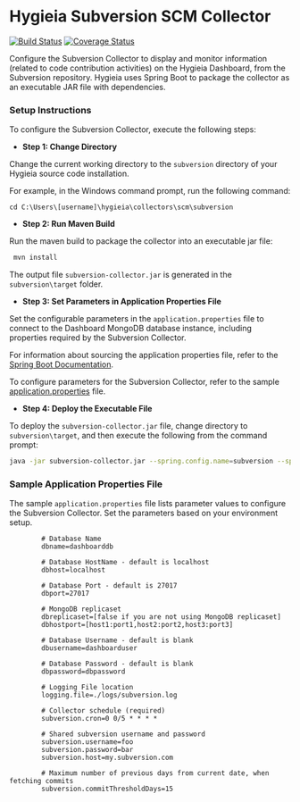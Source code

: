 <!---
 Licensed to the Apache Software Foundation (ASF) under one or more
 contributor license agreements.  See the NOTICE file distributed with
 this work for additional information regarding copyright ownership.
 The ASF licenses this file to You under the Apache License, Version 2.0
 (the "License"); you may not use this file except in compliance with
 the License.  You may obtain a copy of the License at

      http://www.apache.org/licenses/LICENSE-2.0

 Unless required by applicable law or agreed to in writing, software
 distributed under the License is distributed on an "AS IS" BASIS,
 WITHOUT WARRANTIES OR CONDITIONS OF ANY KIND, either express or implied.
 See the License for the specific language governing permissions and
 limitations under the License.
-->

Hygieia Subversion SCM Collector
================================

[![Build Status](https://travis-ci.org/Hygieia/hygieia-subversion-scm-collector.svg?branch=master)](https://travis-ci.org/Hygieia/hygieia-subversion-scm-collector)
[![Coverage Status](https://coveralls.io/repos/github/Hygieia/hygieia-subversion-scm-collector/badge.svg?branch=master)](https://coveralls.io/github/Hygieia/hygieia-subversion-scm-collector?branch=master)


Configure the Subversion Collector to display and monitor information (related to code contribution activities) on the Hygieia Dashboard, from the Subversion repository. Hygieia uses Spring Boot to package the collector as an executable JAR file with dependencies.

### Setup Instructions

To configure the Subversion Collector, execute the following steps:

*   **Step 1: Change Directory**

Change the current working directory to the `subversion` directory of your Hygieia source code installation.

For example, in the Windows command prompt, run the following command:

```
cd C:\Users\[username]\hygieia\collectors\scm\subversion
```

*   **Step 2: Run Maven Build**

Run the maven build to package the collector into an executable jar file:

```bash
 mvn install
```

The output file `subversion-collector.jar` is generated in the `subversion\target` folder.

*   **Step 3: Set Parameters in Application Properties File**

Set the configurable parameters in the `application.properties` file to connect to the Dashboard MongoDB database instance, including properties required by the Subversion Collector.

For information about sourcing the application properties file, refer to the [Spring Boot Documentation](http://docs.spring.io/spring-boot/docs/current-SNAPSHOT/reference/htmlsingle/#boot-features-external-config-application-property-files).

To configure parameters for the Subversion Collector, refer to the sample [application.properties](#sample-application-properties-file) file.

*   **Step 4: Deploy the Executable File**

To deploy the `subversion-collector.jar` file, change directory to `subversion\target`, and then execute the following from the command prompt:

```bash
java -jar subversion-collector.jar --spring.config.name=subversion --spring.config.location=[path to application.properties file]
```

### Sample Application Properties File

The sample `application.properties` file lists parameter values to configure the Subversion Collector. Set the parameters based on your environment setup.

```properties
		# Database Name
		dbname=dashboarddb

		# Database HostName - default is localhost
		dbhost=localhost

		# Database Port - default is 27017
		dbport=27017

		# MongoDB replicaset
		dbreplicaset=[false if you are not using MongoDB replicaset]
		dbhostport=[host1:port1,host2:port2,host3:port3]

		# Database Username - default is blank
		dbusername=dashboarduser

		# Database Password - default is blank
		dbpassword=dbpassword

		# Logging File location
		logging.file=./logs/subversion.log

		# Collector schedule (required)
		subversion.cron=0 0/5 * * * *

		# Shared subversion username and password
		subversion.username=foo
		subversion.password=bar
		subversion.host=my.subversion.com

		# Maximum number of previous days from current date, when fetching commits
		subversion.commitThresholdDays=15
```

